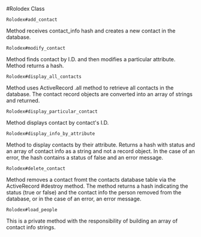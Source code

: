 #Rolodex Class

`Rolodex#add_contact`

Method receives contact_info hash and creates a new contact in the database.

`Rolodex#modify_contact`

Method finds contact by I.D.  and then modifies a particular attribute. Method returns a hash.

`Rolodex#display_all_contacts`

Method uses ActiveRecord .all method to retrieve all contacts in the database. The contact record objects are converted into an array of strings and returned.

`Rolodex#display_particular_contact`

Method displays contact by contact's I.D.

`Rolodex#display_info_by_attribute`

Method to display contacts by their attribute. Returns a hash with status and an array of contact info as a string and not a record object. In the case of an error, the hash contains a status of false and an error message.

`Rolodex#delete_contact`

Method removes a contact fromt the contacts database table via the ActiveRecord #destroy method. The method returns a hash indicating the status (true or false) and the contact info the person removed from the database, or in the case of an error, an error message.

`Rolodex#load_people`

This is a private method with the responsibility of building an array of contact info strings.
